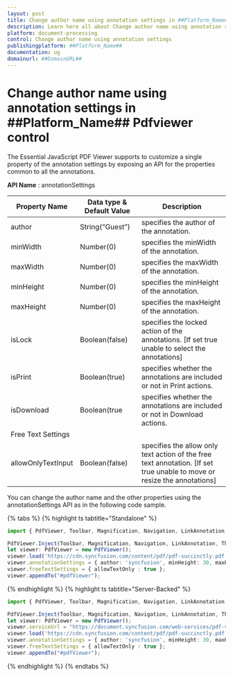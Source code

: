 ```yaml
---
layout: post
title: Change author name using annotation settings in ##Platform_Name## Pdfviewer control | Syncfusion
description: Learn here all about Change author name using annotation settings in Syncfusion ##Platform_Name## Pdfviewer control of Syncfusion Essential JS 2 and more.
platform: document-processing
control: Change author name using annotation settings
publishingplatform: ##Platform_Name##
documentation: ug
domainurl: ##DomainURL##
---
```


# Change author name using annotation settings in ##Platform_Name## Pdfviewer control

The Essential JavaScript PDF Viewer supports to customize a single property of the annotation settings by exposing an API for the properties common to all the annotations.

**API Name** : annotationSettings

|Property Name|Data type & Default Value|Description|
|---|---|---|
|author|String(“Guest”)|specifies the author of the annotation.|
|minWidth|Number(0)|specifies the minWidth of the annotation.|
|maxWidth|Number(0)|specifies the maxWidth of the annotation.|
|minHeight|Number(0)|specifies the minHeight of the annotation.|
|maxHeight|Number(0)|specifies the maxHeight of the annotation.|
|isLock|Boolean(false)|specifies the locked action of the annotations. [If set true unable to select the annotations]|
|isPrint|Boolean(true)|specifies whether the annotations are included or not in Print actions.|
|isDownload|Boolean(true|specifies whether the annotations are included or not in Download actions.|
|Free Text Settings|
|allowOnlyTextInput|Boolean(false)|specifies the allow only text action of the free text annotation. [If set true unable to move or resize the annotations]|

You can change the author name and the other properties using the annotationSettings API as in the following code sample.

{% tabs %}
{% highlight ts tabtitle="Standalone" %}
```ts
import { PdfViewer, Toolbar, Magnification, Navigation, LinkAnnotation, ThumbnailView, BookmarkView, TextSelection, TextSearch, Print, Annotation, FormFields } from "../src/index";

PdfViewer.Inject(Toolbar, Magnification, Navigation, LinkAnnotation, ThumbnailView, BookmarkView, TextSelection, TextSearch, Print, Annotation, FormFields);
let viewer: PdfViewer = new PdfViewer();
viewer.load('https://cdn.syncfusion.com/content/pdf/pdf-succinctly.pdf', null);
viewer.annotationSettings = { author: 'syncfusion', minHeight: 30, maxHeight: 500, minWidth: 30, maxWidth: 500, isLock: false, isPrint: true, isDownload: true  };
viewer.freeTextSettings = { allowTextOnly : true };
viewer.appendTo("#pdfViewer");
```
{% endhighlight %}
{% highlight ts tabtitle="Server-Backed" %}
```ts
import { PdfViewer, Toolbar, Magnification, Navigation, LinkAnnotation, ThumbnailView, BookmarkView, TextSelection, TextSearch, Print, Annotation, FormFields } from "../src/index";

PdfViewer.Inject(Toolbar, Magnification, Navigation, LinkAnnotation, ThumbnailView, BookmarkView, TextSelection, TextSearch, Print, Annotation, FormFields);
let viewer: PdfViewer = new PdfViewer();
viewer.serviceUrl = "https://document.syncfusion.com/web-services/pdf-viewer/api/pdfviewer/";
viewer.load('https://cdn.syncfusion.com/content/pdf/pdf-succinctly.pdf', null);
viewer.annotationSettings = { author: 'syncfusion', minHeight: 30, maxHeight: 500, minWidth: 30, maxWidth: 500, isLock: false, isPrint: true, isDownload: true  };
viewer.freeTextSettings = { allowTextOnly : true };
viewer.appendTo("#pdfViewer");
```
{% endhighlight %}
{% endtabs %}